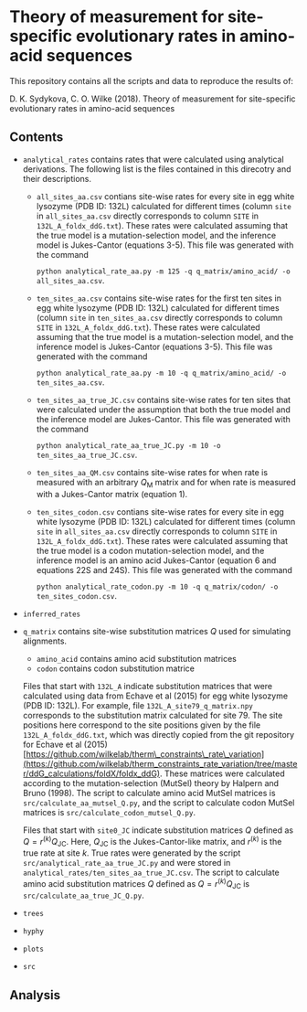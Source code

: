 
Theory of measurement for site-specific evolutionary rates in amino-acid sequences
==================================================================================

This repository contains all the scripts and data to reproduce the results of:

D. K. Sydykova, C. O. Wilke (2018). Theory of measurement for site-specific evolutionary rates in amino-acid sequences

Contents
--------

-   `analytical_rates` contains rates that were calculated using analytical derivations. The following list is the files contained in this direcotry and their descriptions.
    -   `all_sites_aa.csv` contians site-wise rates for every site in egg white lysozyme (PDB ID: 132L) calculated for different times (column `site` in `all_sites_aa.csv` directly corresponds to column `SITE` in `132L_A_foldx_ddG.txt`). These rates were calculated assuming that the true model is a mutation-selection model, and the inference model is Jukes-Cantor (equations 3-5). This file was generated with the command

        `python analytical_rate_aa.py -m 125 -q q_matrix/amino_acid/ -o all_sites_aa.csv`.

    -   `ten_sites_aa.csv` contains site-wise rates for the first ten sites in egg white lysozyme (PDB ID: 132L) calculated for different times (column `site` in `ten_sites_aa.csv` directly corresponds to column `SITE` in `132L_A_foldx_ddG.txt`). These rates were calculated assuming that the true model is a mutation-selection model, and the inference model is Jukes-Cantor (equations 3-5). This file was generated with the command

        `python analytical_rate_aa.py -m 10 -q q_matrix/amino_acid/ -o ten_sites_aa.csv`.

    -   `ten_sites_aa_true_JC.csv` contains site-wise rates for ten sites that were calculated under the assumption that both the true model and the inference model are Jukes-Cantor. This file was generated with the command

        `python analytical_rate_aa_true_JC.py -m 10 -o ten_sites_aa_true_JC.csv`.

    -   `ten_sites_aa_QM.csv` contains site-wise rates for when rate is measured with an arbitrary *Q*<sub>M</sub> matrix and for when rate is measured with a Jukes-Cantor matrix (equation 1).
    -   `ten_sites_codon.csv` contians site-wise rates for every site in egg white lysozyme (PDB ID: 132L) calculated for different times (column `site` in `all_sites_aa.csv` directly corresponds to column `SITE` in `132L_A_foldx_ddG.txt`). These rates were calculated assuming that the true model is a codon mutation-selection model, and the inference model is an amino acid Jukes-Cantor (equation 6 and equations 22S and 24S). This file was generated with the command

        `python analytical_rate_codon.py -m 10 -q q_matrix/codon/ -o ten_sites_codon.csv`.

-   `inferred_rates`
-   `q_matrix` contains site-wise substitution matrices *Q* used for simulating alignments.
    -   `amino_acid` contains amino acid substitution matrices
    -   `codon` contains codon substitution matrice

    Files that start with `132L_A` indicate substitution matrices that were calculated using data from Echave et al (2015) for egg white lysozyme (PDB ID: 132L). For example, file `132L_A_site79_q_matrix.npy` corresponds to the substitution matrix calculated for site 79. The site positions here correspond to the site positions given by the file `132L_A_foldx_ddG.txt`, which was directly copied from the git repository for Echave et al (2015) [https://github.com/wilkelab/therm\_constraints\_rate\_variation](https://github.com/wilkelab/therm_constraints_rate_variation/tree/master/ddG_calculations/foldX/foldx_ddG). These matrices were calculated according to the mutation-selection (MutSel) theory by Halpern and Bruno (1998). The script to calculate amino acid MutSel matrices is `src/calculate_aa_mutsel_Q.py`, and the script to calculate codon MutSel matrices is `src/calculate_codon_mutsel_Q.py`.

    Files that start with `site0_JC` indicate substitution matrices *Q* defined as *Q* = *r*<sup>(*k*)</sup>*Q*<sub>JC</sub>. Here, *Q*<sub>JC</sub> is the Jukes-Cantor-like matrix, and *r*<sup>(*k*)</sup> is the true rate at site *k*. True rates were generated by the script `src/analytical_rate_aa_true_JC.py` and were stored in `analytical_rates/ten_sites_aa_true_JC.csv`. The script to calculate amino acid substitution matrices *Q* defined as *Q* = *r*<sup>(*k*)</sup>*Q*<sub>JC</sub> is `src/calculate_aa_true_JC_Q.py`.

-   `trees`
-   `hyphy`
-   `plots`
-   `src`

Analysis
--------
